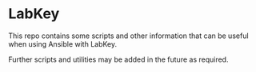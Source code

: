 # LabKey
This repo contains some scripts and other information that can be useful when using
Ansible with LabKey.

Further scripts and utilities may be added in the future as required.

